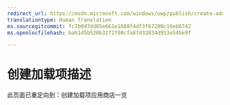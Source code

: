 ```yaml
---
redirect_url: https://msdn.microsoft.com/windows/uwp/publish/create-add-on-store-listings
translationtype: Human Translation
ms.sourcegitcommit: fc7b0d7dd85e661e1688f4df3f67280c16eb6742
ms.openlocfilehash: bab1d5b520b3272f08cfa87d32834d913e54be9f

---
```


# 创建加载项描述

此页面已重定向到：创建加载项应用商店一览


<!--HONumber=Aug16_HO5-->


